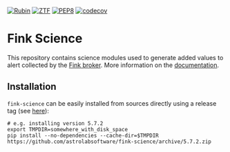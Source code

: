 [![Rubin](https://github.com/astrolabsoftware/fink-science/actions/workflows/run_test_rubin.yml/badge.svg)](https://github.com/astrolabsoftware/fink-science/actions/workflows/run_test_rubin.yml)
[![ZTF](https://github.com/astrolabsoftware/fink-science/actions/workflows/run_test_ztf.yml/badge.svg)](https://github.com/astrolabsoftware/fink-science/actions/workflows/run_test_ztf.yml)
[![PEP8](https://github.com/astrolabsoftware/fink-science/workflows/PEP8/badge.svg)](https://github.com/astrolabsoftware/fink-science/actions?query=workflow%3APEP8)
[![codecov](https://codecov.io/gh/astrolabsoftware/fink-science/branch/master/graph/badge.svg)](https://codecov.io/gh/astrolabsoftware/fink-science)

# Fink Science

This repository contains science modules used to generate added values to alert collected by the [Fink broker](https://github.com/astrolabsoftware/fink-broker). More information on the [documentation](https://fink-broker.readthedocs.io/en/latest/broker/science_modules/).

## Installation

`fink-science` can be easily installed from sources directly using a release tag (see [here](https://github.com/astrolabsoftware/fink-science/releases)):

```
# e.g. installing version 5.7.2
export TMPDIR=somewhere_with_disk_space
pip install --no-dependencies --cache-dir=$TMPDIR https://github.com/astrolabsoftware/fink-science/archive/5.7.2.zip
```
